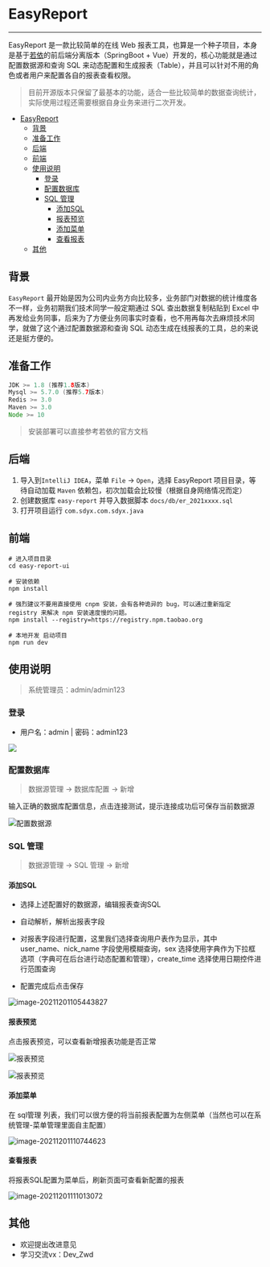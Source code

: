 # EasyReport
---

EasyReport 是一款比较简单的在线 Web 报表工具，也算是一个种子项目，本身是基于[若依](http://ruoyi.vip/ )的前后端分离版本（SpringBoot + Vue）开发的，核心功能就是通过配置数据源和查询 SQL 来动态配置和生成报表（Table），并且可以针对不用的角色或者用户来配置各自的报表查看权限。

>  目前开源版本只保留了最基本的功能，适合一些比较简单的数据查询统计，实际使用过程还需要根据自身业务来进行二次开发。

* [EasyReport](#easyreport)
  * [背景](#背景)
  * [准备工作](#准备工作)
  * [后端](#后端)
  * [前端](#前端)
  * [使用说明](#使用说明)
    * [登录](#登录)
    * [配置数据库](#配置数据库)
    * [SQL 管理](#sql-管理)
      * [添加SQL](#添加sql)
      * [报表预览](#报表预览)
      * [添加菜单](#添加菜单)
      * [查看报表](#查看报表)
  * [其他](#其他)

## 背景

`EasyReport` 最开始是因为公司内业务方向比较多，业务部门对数据的统计维度各不一样，业务初期我们技术同学一般定期通过 SQL 查出数据复制粘贴到 Excel 中再发给业务同事，后来为了方便业务同事实时查看，也不用再每次去麻烦技术同学，就做了这个通过配置数据源和查询 SQL 动态生成在线报表的工具，总的来说还是挺方便的。

## 准备工作

```java
JDK >= 1.8 (推荐1.8版本)
Mysql >= 5.7.0 (推荐5.7版本)
Redis >= 3.0
Maven >= 3.0
Node >= 10
```

> 安装部署可以直接参考若依的官方文档

## 后端

1. 导入到`IntelliJ IDEA`，菜单 `File` -> `Open`，选择 EasyReport 项目目录，等待自动加载 `Maven` 依赖包，初次加载会比较慢（根据自身网络情况而定）
2. 创建数据库 `easy-report` 并导入数据脚本 `docs/db/er_2021xxxx.sql`
3. 打开项目运行 `com.sdyx.com.sdyx.java`

## 前端

```
# 进入项目目录
cd easy-report-ui

# 安装依赖
npm install

# 强烈建议不要用直接使用 cnpm 安装，会有各种诡异的 bug，可以通过重新指定 registry 来解决 npm 安装速度慢的问题。
npm install --registry=https://registry.npm.taobao.org

# 本地开发 启动项目
npm run dev
```

## 使用说明

> 系统管理员：admin/admin123

### 登录

- 用户名：admin	|	密码：admin123

![](./docs/assets/imgs/image-20211201102013839.png)

### 配置数据库

> 数据源管理 -> 数据库配置 -> 新增

输入正确的数据库配置信息，点击连接测试，提示连接成功后可保存当前数据源

![配置数据源](./docs/assets/imgs/2021-12-01_103731.png)

### SQL 管理

> 数据源管理 -> SQL 管理 -> 新增

#### 添加SQL

- 选择上述配置好的数据源，编辑报表查询SQL

- 自动解析，解析出报表字段

- 对报表字段进行配置，这里我们选择查询用户表作为显示，其中 user_name、nick_name 字段使用模糊查询，sex 选择使用字典作为下拉框选项（字典可在后台进行动态配置和管理），create_time 选择使用日期控件进行范围查询

- 配置完成后点击保存

![image-20211201105443827](./docs/assets/imgs/image-20211201105246990.png)

#### 报表预览

点击报表预览，可以查看新增报表功能是否正常

![报表预览](./docs/assets/imgs/image-20211201105823923.png)

![报表预览](./docs/assets/imgs/image-20211201110148333.png)

#### 添加菜单

在 sql管理 列表，我们可以很方便的将当前报表配置为左侧菜单（当然也可以在系统管理-菜单管理里面自主配置）

![image-20211201110744623](./docs/assets/imgs/image-20211201110340720.png)

#### 查看报表

将报表SQL配置为菜单后，刷新页面可查看新配置的报表

![image-20211201111013072](./docs/assets/imgs/image-20211201111013072.png)

## 其他

- 欢迎提出改进意见
- 学习交流vx：Dev_Zwd

